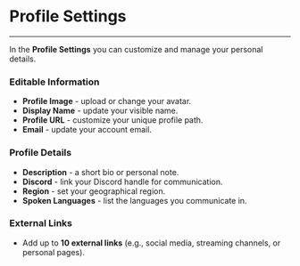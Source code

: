 # Profile Settings
---

In the **Profile Settings** you can customize and manage your personal details.

### Editable Information
- **Profile Image** - upload or change your avatar.  
- **Display Name** - update your visible name.  
- **Profile URL** - customize your unique profile path.  
- **Email** - update your account email.  

### Profile Details
- **Description** - a short bio or personal note.  
- **Discord** - link your Discord handle for communication.  
- **Region** - set your geographical region.  
- **Spoken Languages** - list the languages you communicate in.  

### External Links
- Add up to **10 external links** (e.g., social media, streaming channels, or personal pages).
